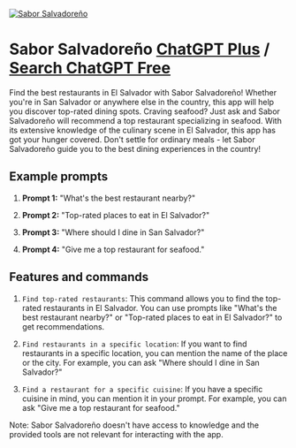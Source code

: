 
[![Sabor Salvadoreño](https://files.oaiusercontent.com/file-SJpJRkLmaOcmVhRbiYaBmoKx?se=2123-10-16T19%3A08%3A23Z&sp=r&sv=2021-08-06&sr=b&rscc=max-age%3D31536000%2C%20immutable&rscd=attachment%3B%20filename%3Da8b502e9-c93c-4627-a6c5-745b062eff2b.png&sig=lp9yEoBX9sQxiJT0J%2BQ%2B7qXAuDMmSqkJRDMQqO5exNU%3D)](https://chat.openai.com/g/g-gSWJbkw7X-sabor-salvadoreno)

# Sabor Salvadoreño [ChatGPT Plus](https://chat.openai.com/g/g-gSWJbkw7X-sabor-salvadoreno) / [Search ChatGPT Free](https://gptcall.net/index.html#/?search=Sabor%20Salvadore%C3%B1o)

Find the best restaurants in El Salvador with Sabor Salvadoreño! Whether you're in San Salvador or anywhere else in the country, this app will help you discover top-rated dining spots. Craving seafood? Just ask and Sabor Salvadoreño will recommend a top restaurant specializing in seafood. With its extensive knowledge of the culinary scene in El Salvador, this app has got your hunger covered. Don't settle for ordinary meals - let Sabor Salvadoreño guide you to the best dining experiences in the country!

## Example prompts

1. **Prompt 1:** "What's the best restaurant nearby?"

2. **Prompt 2:** "Top-rated places to eat in El Salvador?"

3. **Prompt 3:** "Where should I dine in San Salvador?"

4. **Prompt 4:** "Give me a top restaurant for seafood."

## Features and commands

1. `Find top-rated restaurants`: This command allows you to find the top-rated restaurants in El Salvador. You can use prompts like "What's the best restaurant nearby?" or "Top-rated places to eat in El Salvador?" to get recommendations.

2. `Find restaurants in a specific location`: If you want to find restaurants in a specific location, you can mention the name of the place or the city. For example, you can ask "Where should I dine in San Salvador?"

3. `Find a restaurant for a specific cuisine`: If you have a specific cuisine in mind, you can mention it in your prompt. For example, you can ask "Give me a top restaurant for seafood."

Note: Sabor Salvadoreño doesn't have access to knowledge and the provided tools are not relevant for interacting with the app.


